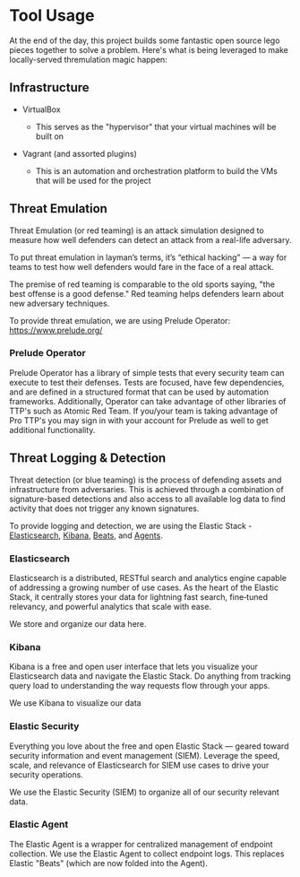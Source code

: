 # Tool Usage

At the end of the day, this project builds some fantastic open source  lego pieces together to solve a problem. Here's
what is being leveraged to make locally-served thremulation magic happen:


## Infrastructure

- VirtualBox
  - This serves as the "hypervisor" that your virtual machines will be built on

- Vagrant (and assorted plugins)
  - This is an automation and orchestration platform to build the VMs that will be used for the project


## Threat Emulation
Threat Emulation (or red teaming) is an attack simulation designed to measure how well defenders can detect an attack from a real-life adversary.

To put threat emulation in layman’s terms, it’s “ethical hacking” — a way for teams to test how well defenders would fare in the face of a real attack.

The premise of red teaming is comparable to the old sports saying, "the best offense is a good defense." Red teaming helps defenders learn about new adversary techniques.

To provide threat emulation, we are using Prelude Operator: https://www.prelude.org/


### Prelude Operator
Prelude Operator has a library of simple tests that every security team can execute to test their defenses. Tests are focused, have few dependencies, and are defined in a structured format that can be used by automation frameworks. Additionally, Operator can take advantage of other libraries of TTP's such as Atomic Red Team. If you/your team is taking advantage of Pro TTP's you may sign in with your account for Prelude as well to get additional functionality. 


## Threat Logging & Detection
Threat detection (or blue teaming) is the process of defending assets and infrastructure from adversaries. This is achieved through a combination of signature-based detections and also access to all available log data to find activity that does not trigger any known signatures.

To provide logging and detection, we are using the Elastic Stack - [Elasticsearch](https://www.elastic.co/elasticsearch/), [Kibana](https://www.elastic.co/kibana/), [Beats](https://www.elastic.co/beats/), and [Agents](https://www.elastic.co/guide/en/fleet/current/elastic-agent-installation-configuration.html).


### Elasticsearch
Elasticsearch is a distributed, RESTful search and analytics engine capable of addressing a growing number of use cases. As the heart of the Elastic Stack, it centrally stores your data for lightning fast search, fine‑tuned relevancy, and powerful analytics that scale with ease.

We store and organize our data here.


### Kibana
Kibana is a free and open user interface that lets you visualize your Elasticsearch data and navigate the Elastic Stack. Do anything from tracking query load to understanding the way requests flow through your apps.

We use Kibana to visualize our data


### Elastic Security
Everything you love about the free and open Elastic Stack — geared toward security information and event management (SIEM). Leverage the speed, scale, and relevance of Elasticsearch for SIEM use cases to drive your security operations.

We use the Elastic Security (SIEM) to organize all of our security relevant data.


### Elastic Agent
The Elastic Agent is a wrapper for centralized management of endpoint collection. We use the Elastic Agent to collect endpoint logs. This replaces Elastic "Beats" (which are now folded into the Agent).
